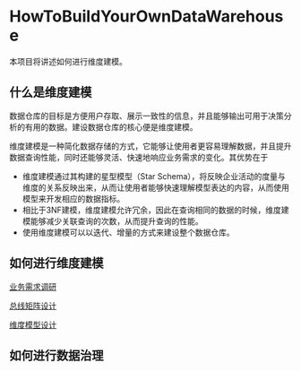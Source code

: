 # HowToBuildYourOwnDataWarehouse

本项目将讲述如何进行维度建模。

## 什么是维度建模

​        数据仓库的目标是方便用户存取、展示一致性的信息，并且能够输出可用于决策分析的有用的数据。建设数据仓库的核心便是维度建模。

​        维度建模是一种简化数据存储的方式，它能够让使用者更容易理解数据，并且提升数据查询性能，同时还能够灵活、快速地响应业务需求的变化。其优势在于

- 维度建模通过其构建的星型模型（Star Schema），将反映企业活动的度量与维度的关系反映出来，从而让使用者能够快速理解模型表达的内容，从而使用模型来开发相应的数据指标。
- 相比于3NF建模，维度建模允许冗余，因此在查询相同的数据的时候，维度建模能够减少关联查询的次数，从而提升查询的性能。
- 使用维度建模可以以迭代、增量的方式来建设整个数据仓库。

## 如何进行维度建模

[业务需求调研](https://github.com/cherryvski/HowToBuildYourOwnDataWarehouse/blob/main/doc/1.md)

[总线矩阵设计](https://github.com/cherryvski/HowToBuildYourOwnDataWarehouse/blob/main/doc/2.md)

[维度模型设计](https://github.com/cherryvski/HowToBuildYourOwnDataWarehouse/blob/main/doc/3.md)

## 如何进行数据治理

